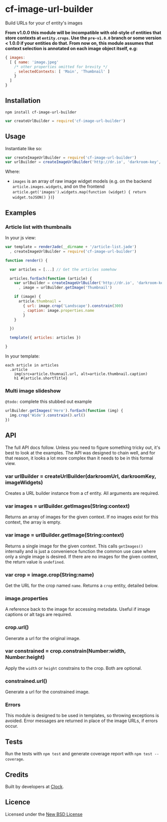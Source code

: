 # cf-image-url-builder

Build URLs for your cf entity's images

**From v1.0.0 this module will be incompatible with old-style cf entities that
store contexts at `entity.crops`. Use the `pre-v1.0.0` branch or some version < 1.0.0
if your entities do that. From now on, this module assumes that context selection is annotated
on each image object itself, e.g:**

```js
{ images:
  [ { name: 'image.jpeg'
    /* other properties omitted for brevity */
    , selectedContexts: [ 'Main', 'Thumbnail' ]
    }
  ]
}
```

## Installation

```
npm install cf-image-url-builder
```

```js
var createUrlBuilder = require('cf-image-url-builder')
```

## Usage

Instantiate like so:

```js
var createImageUrlBuilder = require('cf-image-url-builder')
var urlBuilder = createImageUrlBuilder('http://dr.io', 'darkroom-key', images)
```

Where:
- `images` is an array of raw image widget models (e.g. on the backend `article.images.widgets`,
and on the frontend `article.get('images').widgets.map(function (widget) { return widget.toJSON() })`)

## Examples

### Article list with thumbnails

In your js view:

```js
var template = renderJade(__dirname + '/article-list.jade')
  , createImageUrlBuilder = require('cf-image-url-builder')

function render() {

  var articles = [...] // Get the articles somehow

  articles.forEach(function (article) {
    var urlBuilder = createImageUrlBuilder('http://dr.io', 'darkroom-key', images)
      , image = urlBuilder.getImage('Thumbnail')

    if (image) {
      article.thumbnail =
        { url: image.crop('Landscape').constrain(300)
        , caption: image.properties.name
        }
    }

  })

  template({ articles: articles })

}
```

In your template:
```jade
each article in articles
  .article
    img(src=article.thumnail.url, alt=article.thumbnail.caption)
    h1 #{article.shortTitle}
```

### Multi image slideshow

`@todo:` complete this stubbed out example

```js
urlBuilder.getImages('Hero').forEach(function (img) {
  img.crop('Wide').constrain().url()
})
```

## API

The full API docs follow. Unless you need to figure something tricky out, it's best
to look at the examples. The API was designed to chain well, and for that reason, it
looks a lot more complex than it needs to be in this formal view.

### var urlBuilder = createUrlBuilder(darkroomUrl, darkroomKey, imageWidgets)

Creates a URL builder instance from a cf entity. All arguments are required.

### var images = urlBuilder.getImages(String:context)

Returns an array of images for the given context. If no images exist for this context,
the array is empty.

### var image = urlBuilder.getImage(String:context)

Returns a single image for the given context. This calls `getImages()` internally and is
just a convenience function the common use case where only a single image is desired.
If there are no images for the given context, the return value is `undefined`.

### var crop = image.crop(String:name)

Get the URL for the crop named `name`. Returns a `crop` entity, detailed below.

### image.properties

A reference back to the image for accessing metadata. Useful if image captions or
alt tags are required.

### crop.url()

Generate a url for the original image.

### var constrained = crop.constrain(Number:width, Number:height)

Apply the `width` or `height` constrains to the crop. Both are optional.

### constrained.url()

Generate a url for the constrained image.

### Errors

This module is designed to be used in templates, so throwing exceptions is avoided.
Error messages are returned in place of the image URLs, if errors occur.

## Tests

Run the tests with `npm test` and generate coverage report with `npm test --coverage`.

## Credits
Built by developers at [Clock](http://clock.co.uk).

## Licence
Licensed under the [New BSD License](http://opensource.org/licenses/bsd-license.php)
